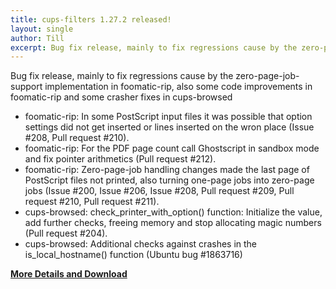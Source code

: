 ```yaml
---
title: cups-filters 1.27.2 released!
layout: single
author: Till
excerpt: Bug fix release, mainly to fix regressions cause by the zero-page-job-support implementation in foomatic-rip, also some code improvements in foomatic-rip and some crasher fixes in cups-browsed
---
```

Bug fix release, mainly to fix regressions cause by the zero-page-job-support implementation in foomatic-rip, also some code improvements in foomatic-rip and some crasher fixes in cups-browsed
- foomatic-rip: In some PostScript input files it was possible that option settings did not get inserted or lines inserted on the wron place (Issue #208, Pull request #210).
- foomatic-rip: For the PDF page count call Ghostscript in sandbox mode and fix pointer arithmetics (Pull request #212).
- foomatic-rip: Zero-page-job handling changes made the last page of PostScript files not printed, also turning one-page jobs into zero-page jobs (Issue #200, Issue #206, Issue #208, Pull request #209, Pull request #210, Pull request #211).
- cups-browsed: check_printer_with_option() function: Initialize the value, add further checks, freeing memory and stop allocating magic numbers (Pull request #204).
- cups-browsed: Additional checks against crashes in the is_local_hostname() function (Ubuntu bug #1863716)

[**More Details and Download**](https://github.com/OpenPrinting/cups-filters/releases/tag/release-1-27-2)
